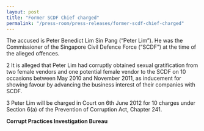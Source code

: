 ```yaml
---
layout: post
title: "Former SCDF Chief charged"
permalink: "/press-room/press-releases/former-scdf-chief-charged"
---
```

The accused is Peter Benedict Lim Sin Pang (“Peter Lim”). He was the Commissioner of the Singapore Civil Defence Force (“SCDF”) at the time of the alleged offences.

2         It is alleged that Peter Lim had corruptly obtained sexual gratification from two female vendors and one potential female vendor to the SCDF on 10 occasions between May 2010 and November 2011, as inducement for showing favour by advancing the business interest of their companies with SCDF.

3         Peter Lim will be charged in Court on 6th June 2012 for 10 charges under Section 6(a) of the Prevention of Corruption Act, Chapter 241.

**Corrupt Practices Investigation Bureau**
